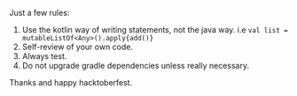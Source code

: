Just a few rules:

1. Use the kotlin way of writing statements, not the java way. i.e `val list = mutableListOf<Any>().apply{add()}`
2. Self-review of your own code.
3. Always test.
4. Do not upgrade gradle dependencies unless really necessary.

Thanks and happy hacktoberfest.
